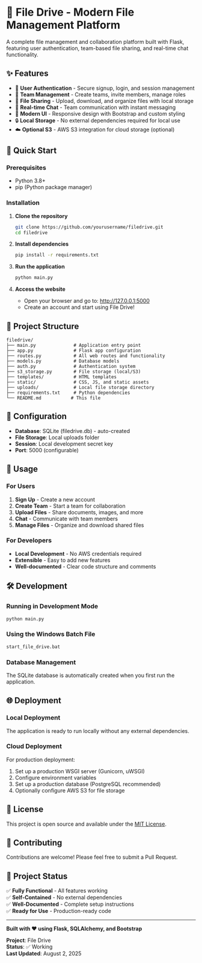 # 🚀 File Drive - Modern File Management Platform

A complete file management and collaboration platform built with Flask, featuring user authentication, team-based file sharing, and real-time chat functionality.

## ✨ Features

- 🔐 **User Authentication** - Secure signup, login, and session management
- 👥 **Team Management** - Create teams, invite members, manage roles
- 📁 **File Sharing** - Upload, download, and organize files with local storage
- 💬 **Real-time Chat** - Team communication with instant messaging
- 🎨 **Modern UI** - Responsive design with Bootstrap and custom styling
- 🔒 **Local Storage** - No external dependencies required for local use
- ☁️ **Optional S3** - AWS S3 integration for cloud storage (optional)

## 🚀 Quick Start

### Prerequisites
- Python 3.8+
- pip (Python package manager)

### Installation

1. **Clone the repository**
   ```bash
   git clone https://github.com/yourusername/filedrive.git
   cd filedrive
   ```

2. **Install dependencies**
   ```bash
   pip install -r requirements.txt
   ```

3. **Run the application**
   ```bash
   python main.py
   ```

4. **Access the website**
   - Open your browser and go to: http://127.0.0.1:5000
   - Create an account and start using File Drive!

## 📁 Project Structure

```
filedrive/
├── main.py              # Application entry point
├── app.py               # Flask app configuration
├── routes.py            # All web routes and functionality
├── models.py            # Database models
├── auth.py              # Authentication system
├── s3_storage.py        # File storage (local/S3)
├── templates/           # HTML templates
├── static/              # CSS, JS, and static assets
├── uploads/             # Local file storage directory
├── requirements.txt     # Python dependencies
└── README.md           # This file
```

## 🔧 Configuration

- **Database**: SQLite (filedrive.db) - auto-created
- **File Storage**: Local uploads folder
- **Session**: Local development secret key
- **Port**: 5000 (configurable)

## 🎯 Usage

### For Users
1. **Sign Up** - Create a new account
2. **Create Team** - Start a team for collaboration
3. **Upload Files** - Share documents, images, and more
4. **Chat** - Communicate with team members
5. **Manage Files** - Organize and download shared files

### For Developers
- **Local Development** - No AWS credentials required
- **Extensible** - Easy to add new features
- **Well-documented** - Clear code structure and comments

## 🛠️ Development

### Running in Development Mode
```bash
python main.py
```

### Using the Windows Batch File
```bash
start_file_drive.bat
```

### Database Management
The SQLite database is automatically created when you first run the application.

## 🌐 Deployment

### Local Deployment
The application is ready to run locally without any external dependencies.

### Cloud Deployment
For production deployment:
1. Set up a production WSGI server (Gunicorn, uWSGI)
2. Configure environment variables
3. Set up a production database (PostgreSQL recommended)
4. Optionally configure AWS S3 for file storage

## 📝 License

This project is open source and available under the [MIT License](LICENSE).

## 🤝 Contributing

Contributions are welcome! Please feel free to submit a Pull Request.

## 🎉 Project Status

✅ **Fully Functional** - All features working  
✅ **Self-Contained** - No external dependencies  
✅ **Well-Documented** - Complete setup instructions  
✅ **Ready for Use** - Production-ready code  

---

**Built with ❤️ using Flask, SQLAlchemy, and Bootstrap**

**Project**: File Drive  
**Status**: ✅ Working  
**Last Updated**: August 2, 2025 